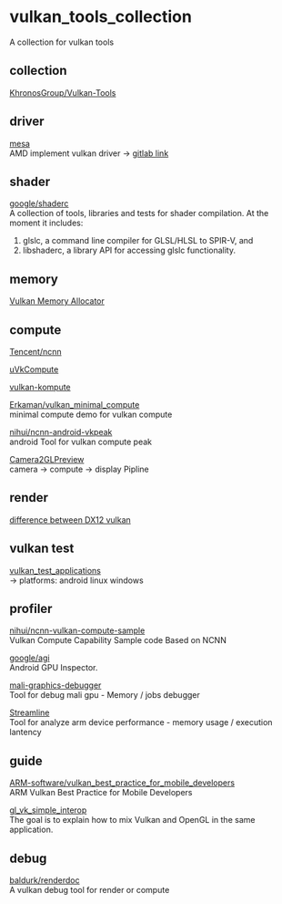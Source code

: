 # vulkan_tools_collection
A collection for vulkan tools

## collection
[KhronosGroup/Vulkan-Tools](https://github.com/KhronosGroup/Vulkan-Tools)

## driver
[mesa](https://gitlab.freedesktop.org/mesa/mesa)<br>
AMD implement vulkan driver -> [gitlab link](https://gitlab.freedesktop.org/mesa/mesa/-/tree/master/src/amd/vulkan)

## shader
[google/shaderc](https://github.com/google/shaderc)<br>
A collection of tools, libraries and tests for shader compilation. At the moment it includes:
1. glslc, a command line compiler for GLSL/HLSL to SPIR-V, and
2. libshaderc, a library API for accessing glslc functionality.

[]()

## memory

[Vulkan Memory Allocator](https://github.com/GPUOpen-LibrariesAndSDKs/VulkanMemoryAllocator)



## compute
[Tencent/ncnn](https://github.com/Tencent/ncnn)

[uVkCompute](https://github.com/google/uVkCompute)

[vulkan-kompute](https://github.com/EthicalML/vulkan-kompute)

[Erkaman/vulkan_minimal_compute](https://github.com/Erkaman/vulkan_minimal_compute)<br>
minimal compute demo for vulkan compute

[nihui/ncnn-android-vkpeak](https://github.com/nihui/ncnn-android-vkpeak.git)<br>
android Tool for vulkan compute peak

[Camera2GLPreview](https://github.com/ochornenko/Camera2GLPreview)<br>
camera -> compute -> display Pipline

## render

[difference between DX12 vulkan](https://gpuopen.com/performance/)

## vulkan test
[vulkan_test_applications](https://github.com/google/vulkan_test_applications)<br>
  -> platforms: android linux windows

## profiler
[nihui/ncnn-vulkan-compute-sample](https://github.com/nihui/ncnn-vulkan-compute-sample)<br>
Vulkan Compute Capability Sample code Based on NCNN

[google/agi](https://github.com/google/agi)<br>
Android GPU Inspector.

[mali-graphics-debugger](https://developer.arm.com/documentation/dui0482/w/live-view-and-timeline-view/mali-graphics-debugger--mgd--mode-in-live-view?lang=en)<br>
Tool for debug mali gpu - Memory / jobs debugger

[Streamline](https://developer.arm.com/tools-and-software/graphics-and-gaming/arm-mobile-studio/components/streamline-performance-analyzer)<br>
Tool for analyze arm device performance - memory usage / execution lantency

## guide

[ARM-software/vulkan_best_practice_for_mobile_developers](https://github.com/ARM-software/vulkan_best_practice_for_mobile_developers)<br>
ARM Vulkan Best Practice for Mobile Developers

[gl_vk_simple_interop](https://github.com/nvpro-samples/gl_vk_simple_interop)<br>
The goal is to explain how to mix Vulkan and OpenGL in the same application.

## debug
[baldurk/renderdoc](https://github.com/baldurk/renderdoc)<br>
A vulkan debug tool for render or compute
